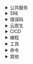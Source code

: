 <details>
<summary>公共服务</summary>

- [常见软件下载](https://quickref.leops.cn/software.html): 常用软件下载镜像。
- [Mac](https://quickref.leops.cn/mac.html):  各种类别非常好用的 Mac 应用程序、软件以及工具。项目来自[**awesome**](https://github.com/jaywcjlove/awesome-mac)
- [常见软件镜像](https://quickref.leops.cn/mirrors.html): 用于设置常用软件的国内镜像，以便加速下载资源。
- [常见公共服务](https://quickref.leops.cn/public.html): 用于系统设置的常见公共服务。

</details>

<details>
<summary>SRE</summary>

- [SLA](https://quickref.leops.cn/sla.html): SLA是Service-Level Agreement的缩写，也就是服务等级协议，指的是系统服务提供者（Provider）对客户（Customer）的一个服务承诺，也可以理解为服务提供者和客户之间签订的协议或者合约，是具有法律效力的，不能随便承诺。同时SLA也是衡量一个系统是否健康的常见方法。

</details>

<details>
<summary>错误码</summary>

- [HTTP 状态码](https://quickref.leops.cn/http-status-code.html): HTTP 状态码由三个十进制数字组成，第一个十进制数字定义了状态码的类型。
- [AD 错误码](https://quickref.leops.cn/ad-code.html): Active Directory 相关错误码。
- [MySQL 错误码](https://quickref.leops.cn/mysql-code.html): MySQL 相关错误码。
- [Nginx 错误码](https://quickref.leops.cn/nginx-code.html): Nginx 相关错误。

</details>

<details>
<summary>云原生</summary>

- [Helm3](https://quickref.leops.cn/helm3.html): Helm 是 Deis 开发的一个用于 Kubernetes 应用的包管理工具,主要用来管理 Charts
- [kubectl](https://quickref.leops.cn/kubectl.html): Kubernetes 提供 [kubectl](https://kubernetes.io/zh-cn/docs/reference/kubectl/) 是使用 Kubernetes API 与 Kubernetes 集群的控制面进行通信的命令行工具。
- [Containerd](https://quickref.leops.cn/containerd.html): Containerd 是一个工业级标准的容器运行时，它强调简单性、健壮性和可移植性。Containerd 可以在宿主机中管理完整的容器生命周期：容器镜像的传输和存储、容器的执行和管理、存储和网络等。
- [Docker-Compose](https://quickref.leops.cn/docker-compose.html): Docker-Compose 项目是 Docker 官方的开源项目，负责实现对 Docker 容器集群的快速编排。
- [Dockerfile](https://quickref.leops.cn/dockerfile.html): 这是 [Dockerfile](https://docs.docker.com/engine/reference/builder/) 的快速参考备忘单。
- [Docker](https://quickref.leops.cn/docker.html): 这是 [Docker](https://docs.docker.com/get-started/) 的速查表。 你可以在这里找到最常见的 Docker 命令。

</details>

<details>
<summary>CICD</summary>

- [Jenkins Pipeline](https://quickref.leops.cn/jenkins-pipeline.html): Jenkins Pipeline是一套插件，将持续交付的实现和实施集成到 Jenkins 中。
- [Jenkins](https://quickref.leops.cn/jenkins.html): Jenkins 是一个免费的开源自动化服务器。[Jenkins](https://www.jenkins.io/) 通过持续集成和促进持续交付的技术方面，帮助自动化软件开发过程中的非人工部分。它是一个基于服务器的系统，运行在servlet容器(如Apache Tomcat)中。

</details>

<details>
<summary>编程</summary>

- [CSS 3](https://quickref.leops.cn/css.html): 这是一份关于 CSS 优点的快速参考备忘单，列出了选择器语法、属性、单位和其他有用的信息
- [HTML](https://quickref.leops.cn/html.html): 此 HTML 快速参考备忘单以可读布局列出了常见的 `HTML` 和 `HTML5` 标记。
- [JavaScript](https://quickref.leops.cn/javascript.html): 包含最重要概念、函数、方法等的 JavaScript 备忘单。
- [Groovy](https://quickref.leops.cn/groovy.html): Apache [Groovy](https://groovy-lang.org/) 是一种功能强大的、可选类型的动态语言，具有静态类型和静态编译功能，用于 Java 平台，旨在通过简洁、熟悉和易于学习的语法提高开发人员的工作效率。它可以与任何 Java 程序顺利地集成，并立即为您的应用程序提供强大的功能，包括脚本功能、特定于领域的语言编写、运行时和编译时元编程以及函数式编程。
- [Golang](https://quickref.leops.cn/golang.html): [Golang](https://golang.org/) 的基本语法和使用.
- [Bash](https://quickref.leops.cn/bash.html): 这是一份快速参考速查表，用于入门linux bash shell脚本。.
- [Python3](https://quickref.leops.cn/python3.html): The [Python](https://www.python.org/) cheat sheet is a one-page reference sheet for the Python 3 programming language.

</details>

<details>
<summary>工具</summary>

- [运维常用工具](https://quickref.leops.cn/ops-tools.html): 中小型公司的运维小伙伴常用工具。
- [Nginx](https://quickref.leops.cn/nginx.html): 这个 [nginx](https://nginx.org/en/) 快速参考备忘单显示了它的常用命和配置使用清单。

</details>

<details>
<summary>命令</summary>

- [rsync](https://quickref.leops.cn/rsync.html): 使用 [rsync](https://rsync.samba.org/) 可提供快速增量文件传输。
- [tcpdump](https://quickref.leops.cn/tcpdump.html): 使用 [TCPDump](https://www.tcpdump.org) 可以将网络中传送的数据包完全截获下来提供分析。
- [lsof](https://quickref.leops.cn/lsof.html): 这个快速参考备忘单提供了使用 lsof 命令的各种方法。
- [git](https://quickref.leops.cn/git.html): 本备忘单总结了常用的 [Git](https://git-scm.com/) 命令行指令，以供快速参考。
- [curl](https://quickref.leops.cn/curl.html): 此 [Curl](https://github.com/curl/curl) 备忘清单包含命令和一些常见的 Curl 技巧示例。
- [awk](https://quickref.leops.cn/awk.html): 这是 [GNU awk](https://www.gnu.org/software/gawk/manual/gawk.html) 的单页快速参考备忘单，其中涵盖了常用的 `awk` 表达式和命令。
- [sed](https://quickref.leops.cn/sed.html): Sed 是一个流编辑器，此 Sed 备忘清单包含 Sed 命令和一些常见的 Sed 技巧。
- [YUM](https://quickref.leops.cn/yum.html): 这个 YUM 快速参考备忘单显示了它的常用命令使用清单。
- [cron](https://quickref.leops.cn/cron.html): 最适合安排重复性任务。 可以使用关联的实用程序来完成一次性任务的调度。
- [grep](https://quickref.leops.cn/grep.html): 本备忘单旨在快速提醒使用命令行程序 grep 所涉及的主要概念，并假设您已经了解其用法。
- [ssh](https://quickref.leops.cn/ssh.html): 此快速参考备忘单提供了使用 SSH 的各种方法。
- [chmod](https://quickref.leops.cn/chmod.html): 这份快速参考备忘单提供了文件权限的简要概述，以及 chmod 命令的操作
- [find](https://quickref.leops.cn/find.html): 这是 Linux find 命令备忘清单的快速参考列表，包含常用选项和示例。

</details>

<details>
<summary>其他</summary>

- [QuickRef](https://quickref.leops.cn/quickref.html): 速查表文档的语法。

</details>

